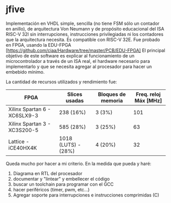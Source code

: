 # jfive

Implementación en VHDL simple, sencilla (no tiene FSM sólo un contador en anillo), de arquitectura Von Neumann y de propósito educacional del ISA RISC-V 32I sin interrupciones, instrucciones privilegiadas ni los contadores que la arquitectura necesita. Es compatible con RISC-V 32E. 
Fue probado en FPGA, usando la EDU-FPGA [https://github.com/ciaa/Hardware/tree/master/PCB/EDU-FPGA]
El principal objetivo de este software es explicar al funcionamiento de un microcontrolador a través de un ISA real, el hardware necesario para implementarlo y que se necesita agregar al procesador para hacer un embebido mínimo.

La cantidad de recursos utilizados y rendimiento fue:

|FPGA                         | Slices usadas       | Bloques de memoria | Freq. reloj Máx [MHz]|
|-----------------------------|---------------------|--------------------|----------------------|
|Xilinx Spartan 6 - XC6SLX9-3 | 238 (16%)           | 3 (3%)             | 101                  |
|Xilinx Spartan 3 - XC3S200-5 | 585 (28%)           | 3 (25%)            | 63                   |
|Lattice - iCE40HX4K          | 1018 (LUTS) - (28%) | 4 (20%)            | 32                   |

Queda mucho por hacer a mi criterio. En la medida que pueda y haré:
1. Diagrama en RTL del procesador
2. documentar y "lintear" y embellecer el código
3. buscar un toolchain para programar con el GCC
4. hacer periféricos (timer, pwm, etc...)
5. Agregar soporte para interrupciones e instrucciones comprimidas (C)


